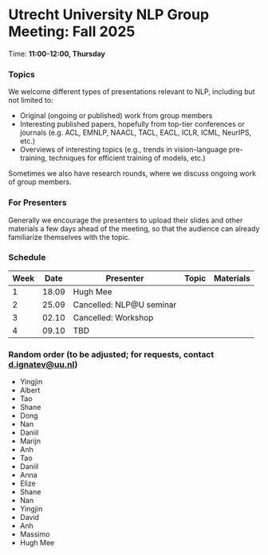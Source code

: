 # Utrecht University NLP Group Meeting: Fall 2025

Time: **11:00-12:00, Thursday**

### Topics

We welcome different types of presentations relevant to NLP, including but not limited to:
- Original (ongoing or published) work from group members
- Interesting published papers, hopefully from top-tier conferences or journals
  (e.g. ACL, EMNLP, NAACL, TACL, EACL, ICLR, ICML, NeurIPS, etc.)
- Overviews of interesting topics
  (e.g., trends in vision-language pre-training, techniques for efficient training of models, etc.)

Sometimes we also have research rounds, where we discuss ongoing work of group members.

### For Presenters

Generally we encourage the presenters to upload their slides and other materials
a few days ahead of the meeting,
so that the audience can already familiarize themselves with the topic.

### Schedule

| Week | Date | Presenter | Topic | Materials |
| ---- | ----- | --------- | --------- | --------- |
| 1 | 18.09 | Hugh Mee |||
| 2 | 25.09 | Cancelled: NLP@U seminar |||
| 3 | 02.10 | Cancelled: Workshop |||
| 4 | 09.10 | TBD |||


### Random order (to be adjusted; for requests, contact d.ignatev@uu.nl)
* Yingjin
* Albert
* Tao
* Shane
* Dong
* Nan
* Daniil
* Marijn
* Anh
* Tao
* Daniil
* Anna
* Elize
* Shane
* Nan
* Yingjin
* David
* Anh
* Massimo
* Hugh Mee
